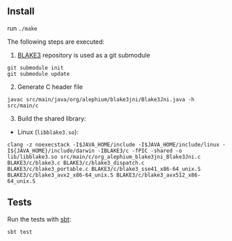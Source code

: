 ## Install
run `./make`

The following steps are executed:

1. [BLAKE3](https://github.com/BLAKE3-team/BLAKE3) repository is used as a git submodule
```
git submodule init
git submodule update
```
2. Generate C header file
```
javac src/main/java/org/alephium/blake3jni/Blake3Jni.java -h src/main/c
```
3. Build the shared library:
  * Linux (`libblake3.so`):
```
clang -z noexecstack -I$JAVA_HOME/include -I$JAVA_HOME/include/linux -I${JAVA_HOME}/include/darwin -IBLAKE3/c -fPIC -shared -o lib/libblake3.so src/main/c/org_alephium_blake3jni_Blake3Jni.c BLAKE3/c/blake3.c BLAKE3/c/blake3_dispatch.c BLAKE3/c/blake3_portable.c BLAKE3/c/blake3_sse41_x86-64_unix.S BLAKE3/c/blake3_avx2_x86-64_unix.S BLAKE3/c/blake3_avx512_x86-64_unix.S
```

## Tests
Run the tests with [sbt](https://github.com/sbt/sbt):
```
sbt test
```
